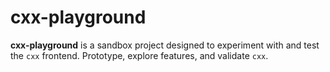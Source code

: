 # cxx-playground

**cxx-playground** is a sandbox project designed to experiment with and test the `cxx` frontend.
Prototype, explore features, and validate `cxx`.
